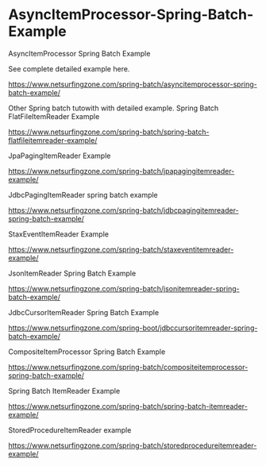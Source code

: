 # AsyncItemProcessor-Spring-Batch-Example
AsyncItemProcessor Spring Batch Example

See complete detailed example here.

https://www.netsurfingzone.com/spring-batch/asyncitemprocessor-spring-batch-example/

Other Spring batch tutowith with detailed example.
Spring Batch FlatFileItemReader Example

https://www.netsurfingzone.com/spring-batch/spring-batch-flatfileitemreader-example/

JpaPagingItemReader Example

https://www.netsurfingzone.com/spring-batch/jpapagingitemreader-example/

JdbcPagingItemReader spring batch example

https://www.netsurfingzone.com/spring-batch/jdbcpagingitemreader-spring-batch-example/

StaxEventItemReader Example

https://www.netsurfingzone.com/spring-batch/staxeventitemreader-example/

JsonItemReader Spring Batch Example

https://www.netsurfingzone.com/spring-batch/jsonitemreader-spring-batch-example/

JdbcCursorItemReader Spring Batch Example

https://www.netsurfingzone.com/spring-boot/jdbccursoritemreader-spring-batch-example/

CompositeItemProcessor Spring Batch Example

https://www.netsurfingzone.com/spring-batch/compositeitemprocessor-spring-batch-example/

Spring Batch ItemReader Example

https://www.netsurfingzone.com/spring-batch/spring-batch-itemreader-example/

StoredProcedureItemReader example

https://www.netsurfingzone.com/spring-batch/storedprocedureitemreader-example/
